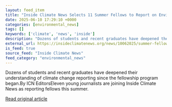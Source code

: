 ```yaml
---
layout: feed_item
title: "Inside Climate News Selects 11 Summer Fellows to Report on Environmental Issues Around the Country"
date: 2025-06-10 17:29:10 +0000
categories: [environmental_news]
tags: []
keywords: ['climate', 'news', 'inside']
description: "Dozens of students and recent graduates have deepened their understanding of climate change reporting since the fellowship program began"
external_url: https://insideclimatenews.org/news/10062025/summer-fellows-to-report-on-environmental-issues-around-the-country/
is_feed: true
source_feed: "Inside Climate News"
feed_category: "environmental_news"
---
```


Dozens of students and recent graduates have deepened their understanding of climate change reporting since the fellowship program began.By ICN EditorsEleven young journalists are joining Inside Climate News as reporting fellows this summer.

[Read original article](https://insideclimatenews.org/news/10062025/summer-fellows-to-report-on-environmental-issues-around-the-country/)
